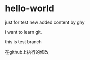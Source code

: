 # hello-world
just for test
new added content by ghy

i want to learn git.

this is test branch

在github上执行的修改

